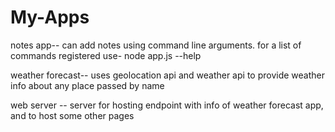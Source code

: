 # My-Apps
notes app-- can add notes using command line arguments. for a list of commands registered use- node app.js --help 

weather forecast-- uses geolocation api and weather api to provide weather info about any place passed by name 

web server -- server for hosting endpoint with info of weather forecast app, and to host some other pages 
